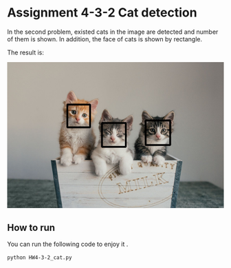# Assignment 4-3-2 Cat detection

In the second problem, existed cats in the image are detected and number of them is shown. In addition, the face of cats is shown by rectangle.

The result is:


![Alt text](detectedcat.png)

## How to run

You can run the following code to enjoy it . 




```
python HW4-3-2_cat.py
```
